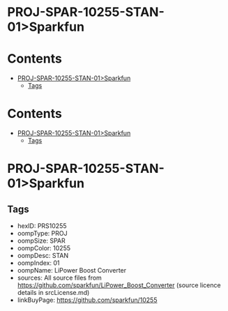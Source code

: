 
PROJ-SPAR-10255-STAN-01>Sparkfun
================================

Contents
========

* [PROJ-SPAR-10255-STAN-01>Sparkfun](#proj-spar-10255-stan-01sparkfun)
	* [Tags](#tags)

Contents
========

* [PROJ-SPAR-10255-STAN-01>Sparkfun](#proj-spar-10255-stan-01sparkfun)
	* [Tags](#tags)

# PROJ-SPAR-10255-STAN-01>Sparkfun

## Tags

- hexID: PRS10255
- oompType: PROJ
- oompSize: SPAR
- oompColor: 10255
- oompDesc: STAN
- oompIndex: 01
- oompName: LiPower Boost Converter
- sources: All source files from https://github.com/sparkfun/LiPower_Boost_Converter (source licence details in srcLicense.md)
- linkBuyPage: https://github.com/sparkfun/10255
